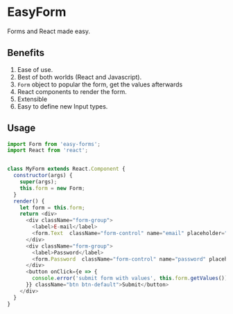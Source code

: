 # EasyForm
Forms and React made easy.

## Benefits

1. Ease of use.
2. Best of both worlds (React and Javascript).
  1. `Form` object to popular the form, get the values afterwards
  2. React components to render the form.
3. Extensible
  1. Easy to define new Input types.

## Usage

```js
import Form from 'easy-forms';
import React from 'react';


class MyForm extends React.Component {
  constructor(args) {
    super(args);
    this.form = new Form;
  }
  render() {
    let form = this.form;
    return <div>
      <div className="form-group">
        <label>E-mail</label>
        <form.Text  className="form-control" name="email" placeholder="E-mail address" />
      </div>
      <div className="form-group">
        <label>Password</label>
        <form.Password  className="form-control" name="password" placeholder="Password" />
      </div>
      <button onClick={e => {
        console.error('submit form with values', this.form.getValues()) 
      }} className="btn btn-default">Submit</button>
    </div>
  }
}
```
